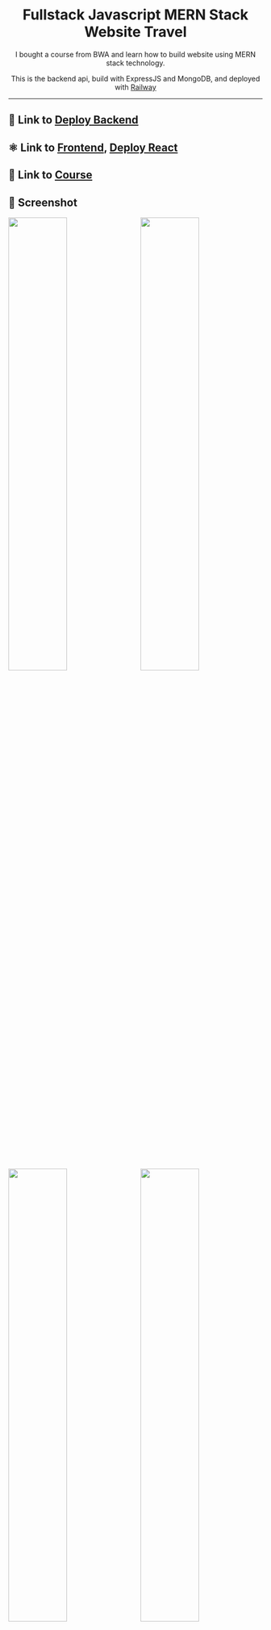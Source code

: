 <h1 align='center'>
Fullstack Javascript MERN Stack </br>
Website Travel
</h1>
<p align='center'>
I bought a course from BWA and learn how to build website using MERN stack technology.
</p>
<p align='center'>
This is the backend api, build with ExpressJS and MongoDB, and deployed with <a href='https://railway.app/' target='_blank'>Railway</a>
</p>

---


## 🚀 Link to [Deploy Backend](https://staycation-backend.up.railway.app)

## ⚛️ Link to [Frontend](https://github.com/itsmee3223/bwa-mern-staycation-frontend), [Deploy React](https://staycation-frontend-ramanda.netlify.app/)

## 🏫 Link to [Course](https://class.buildwithangga.com/kelas/full-stack-javascript-developer-website-travel?thumbnail=UaLl9ulabm.34&main_leads=searchresult)

## 📸 Screenshot

<img src='https://res.cloudinary.com/dniq91ewn/image/upload/v1672038860/BWA%20Staycation/Capture1_onpzzs.png' width='48%'> &nbsp; &nbsp; <img src='https://res.cloudinary.com/dniq91ewn/image/upload/v1672038860/BWA%20Staycation/Capture2_pmzzlp.png'  width='48%'>


<img src='https://res.cloudinary.com/dniq91ewn/image/upload/v1672038860/BWA%20Staycation/Capture3_q7xrxf.png' width='48%'> &nbsp; &nbsp; <img src='https://res.cloudinary.com/dniq91ewn/image/upload/v1672038860/BWA%20Staycation/Capture4_kakzdh.png'  width='48%'>


<img src='https://res.cloudinary.com/dniq91ewn/image/upload/v1672038860/BWA%20Staycation/Capture5_kjlmji.png'  width='48%'> &nbsp; &nbsp; <img src='https://res.cloudinary.com/dniq91ewn/image/upload/v1672038860/BWA%20Staycation/Capture6_omf076.png'  width='49%'>


<img src='https://res.cloudinary.com/dniq91ewn/image/upload/v1672038861/BWA%20Staycation/Capture7_gek5hb.png'>


## 🧾 Description

MERN is one of several variations of the MEAN stack (MongoDB Express Angular Node), where the traditional Angular.js front-end framework is replaced with React.js. Other variants include MEVN (MongoDB, Express, Vue, Node), and really any front-end JavaScript framework can work.

## 🔑 Keypoints
- Learn to Use Reactjs Libraries
- Learn to Build APIs with Nodejs & Expressjs
- Learn to make reusable component react from scratch
- Learn to work with non-sequel DBs with mongodb
- Learn UI/UX in building an online hotel booking website
- Learn Usability-Testing by analyzing website user behavior


## 💾 Database schemas
#### Acttivity schema

| **Field** | **Type** | **Required** | **Unique** | **Default** |
| --------- | -------- | ------------ | ---------- | ----------- |
| name      | String   | True         | False      | -           |
| type      | String   | True         | False      | -           |
| imageUrl  | String   | True         | False      | -           |
| isPopular | Boolean  | False        | False      | -           |
| itemId    | Object(Ref: 'Item')  | True        | False      | -           |

#### Bank schema

| **Field** | **Type** | **Required** | **Unique** | **Default** |
| --------- | -------- | ------------ | ---------- | ----------- |
| nameBank  | String   | True         | False      | -           |
| nomorRekening      | String   | True         | True      | -           |
| name      | String   | True         | False      | -           |

#### Booking schema

| **Field** | **Type** | **Required** | **Unique** | **Default** |
| --------- | -------- | ------------ | ---------- | ----------- |
| bookingStartDate  | Date   | True         | False      | -           |
| bookingEndDate      | Date   | True         | False      | -           |
| invoice      | String   | True         | False      | -           |
| itemId  | Object {<br> _id: ref('Item'),<br> title: String,<br> price: Number,<br> duration: Number,<br> }   | True         | False      | -           |
| total      | Number   | True         | False      | -           |
| memberId      | Object(ref: 'Member')   | True         | False      | -           |
| bankId      | Object(ref: 'Bank')   | True         | False      | -           |
| payments  | Object {<br> proofPayment: String,<br> bankFrom: String,<br> accountHolder: String,<br> status: String(default: Proses),<br> }   | True         | False      | -           |

#### Category schema

| **Field** | **Type** | **Required** | **Unique** | **Default** |
| --------- | -------- | ------------ | ---------- | ----------- |
| name  | String   | True         | False      | -           |
| itemId      | Object(Ref: 'Item')   | True         | False      | -           |

#### Feature schema

| **Field** | **Type** | **Required** | **Unique** | **Default** |
| --------- | -------- | ------------ | ---------- | ----------- |
| name  | String   | True         | False      | -           |
| qty      | Number   | True         | False      | -           |
| imageUrl      | String   | True         | False      | -           |
| itemId      | Object(Ref: 'Item')   | True         | False      | -           |

#### Image schema

| **Field** | **Type** | **Required** | **Unique** | **Default** |
| --------- | -------- | ------------ | ---------- | ----------- |
| imageUrl  | String   | True         | False      | -           |

#### Item schema

| **Field** | **Type** | **Required** | **Unique** | **Default** |
| --------- | -------- | ------------ | ---------- | ----------- |
| title  | String   | True         | True      | -           |
| price  | Number   | True         | False      | -           |
| country  | String   | False         | False      | Indonesia           |
| city  | String   | True         | False      | -           |
| isPopular  | Boolean   | False         | False      | -           |
| description  | String   | True         | False      | -           |
| unit  | String   | False         | False      | night           |
| sumBooking  | Number   | False         | False      | 0           |
| categoryId  | Object(Ref: 'Category')   | True         | False      | -           |
| imageId  | [Object(Ref: 'Image')]   | True         | False      | -           |
| featureId  | [Object(Ref: 'Feature')]   | True         | False      | -           |
| activityId  | [Object(Ref: 'Activity')]   | True         | False      | -           |

#### Member schema

| **Field** | **Type** | **Required** | **Unique** | **Default** |
| --------- | -------- | ------------ | ---------- | ----------- |
| firstName  | String   | True         | False      | -           |
| lastName  | String   | True         | False      | -           |
| email  | String   | True         | True      | -           |
| phoneNumber  | String   | True         | False      | -           |

#### User schema

| **Field** | **Type** | **Required** | **Unique** | **Default** |
| --------- | -------- | ------------ | ---------- | ----------- |
| username  | String   | True         | True      | -           |
| password  | String   | True         | False      | -           |
| role  | String   | True         | False      | guest           |

## 🌍 APIs

#### Admin

| **Method** | **Route**                  | **Parameters** | **Body**                                                                                                                                                                                                   | **Description**                                                       |
| ---------- | -------------------------- | -------------- | ---------------------------------------------------------------------------------------------------------------------------------------------------------------------------------------------------------- | --------------------------------------------------------------------- |
| POST        | /admin/signin             | -              | {</br> username: String, </br>password: String </br>} |Login Admin                                    |
| GET       | /admin/logout             | -             | -     | Logout admin                                       |
| POST       | /admin/category     | -              | {<br>name: String <br>} | Creates a new category                                                 |
| PUT        | /admin/category        | -             | {<br>name: String <br>} | Update existing category                                       |
| DELETE     | /admin/category        | id             | -   | Deletes an existing category                                           |
| POST       | /admin/bank     | -              | {<br>name: String <br> nameBank: String <br> nomorRekening: String <br> image: jpeg, jpg, png, gif <br>} | Creates a new bank                                                 |
| PUT        | /admin/bank        | -             | {<br>id: String, </br> name: String <br> nameBank: String <br> nomorRekening: String <br> image: jpeg, jpg, png, gif <br>} | Update existing bank                                       |
| DELETE     | /admin/bank        | id             | -   | Deletes an existing bank                                           |
| POST       | /admin/item     | -              | {<br>categoryId: String <br> title: String <br> price: Number <br> city: String <br> about: String <br> image: [jpeg, jpg, png, gif] <br>} | Creates a new item                                                 |
| PUT       | /admin/item     | id              | {<br>categoryId: String <br> title: String <br> price: Number <br> city: String <br> about: String <br> image: [jpeg, jpg, png, gif] <br>} | Update an existing item                                                 |
| DELETE     | /admin/item        | id             | -   | Deletes an existing item                                           |
| POST       | /admin/item/add/feature     | -              | {<br>name: String <br> itemId: String <br> qty: Number <br> image: jpeg, jpg, png, gif <br>} | Creates a new feature                                                 |
| PUT       | /admin/update/feature     | id              | {<br>id: String, </br> name: String <br> itemId: String <br> qty: Number <br> image: jpeg, jpg, png, gif <br>} | Update an feature item                                                 |
| DELETE     | /admin/item/:itemId/feature/:id        | id, itemId             | -   | Deletes an existing feature                                           |
| POST       | /admin/item/add/activity     | -              | {<br>name: String <br> itemId: String <br> type: String <br> image: jpeg, jpg, png, gif <br>} | Creates a new activity                                                 |
| PUT       | /admin/update/activity     | id              | {<br>id: String, </br> name: String <br> itemId: String <br> type: String <br> image: jpeg, jpg, png, gif <br>} | Update an activity item                                                 |
| DELETE     | /admin/item/:itemId/activity/:id        | id, itemId             | -   | Deletes an existing activity                                           |

#### Member
| **Method** | **Route**                  | **Parameters** | **Body**                                                                                                                                                                                                   | **Description**                                                       |
| ---------- | -------------------------- | -------------- | ---------------------------------------------------------------------------------------------------------------------------------------------------------------------------------------------------------- | --------------------------------------------------------------------- |
| GET        | /api/v1/member/landing-page             | -              | - | Get landing page item |
| GET        | /api/v1/member/detail-page/:id             | id              | - | Get detail item |
| POST        | /api/v1/member/booking-page             | -              | {<br>idItem: String, </br> duration: Number <br> bookingStartDate: String <br> bookingEndDate: String <br> firstName: String <br> lastName: String <br> accountHolder: String <br> email: String <br> phoneNumber: String <br> bankFrom: String <br> image: jpeg, jpg, png, gif <br>} | Create booking item |

## ⚙ Tools and Technologies used
1. Node JS
2. Express JS
3. Bootstrap CSS
4. GitHub
5. Figma
6. InVision App
7. Visual Studio Code

## 🛠 Installation and setup

1. Clone the repo to your local machine.
2. Install the required dependency for server using :

   ```javascript
   npm install
   ```

3. Create a .env file inside the root folder and provide the following environment variables:

   ```env
   MONGO_URI = <mongo connection url>
   ```

4. Start the dev server using :

   ```javascript
   npm run dev
   ```
## 🤝 Test user credentials
#### Admin

| **Username**  | **Password**     |
| ------------- | ---------------- |
| admin         |       rahasia    |
